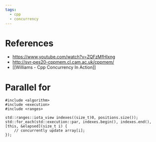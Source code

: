 ```yaml
---
tags:
  - cpp
  - concurrency
---
```

# References

- <https://www.youtube.com/watch?v=ZQFzMfHIxng>
- <http://svr-pes20-cppmem.cl.cam.ac.uk/cppmem/>
- [[Williams - Cpp Concurrency In Action]]

# Parallel for

```
#include <algorithm>  
#include <execution>  
#include <ranges>

std::ranges::iota_view indexes((size_t)0, positions.size());  
std::for_each(std::execution::par, indexes.begin(), indexes.end(), [this, &elapsed](size_t i) {  
    // concurrently update array[i];
});
```
